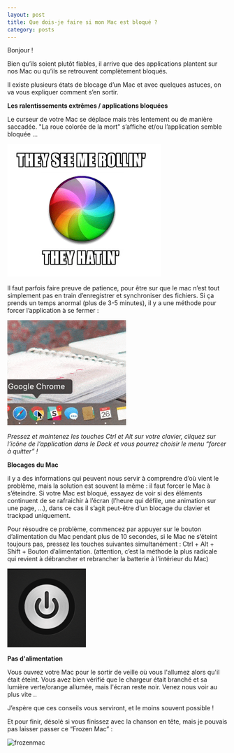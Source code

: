 ```yaml
---
layout: post
title: Que dois-je faire si mon Mac est bloqué ?
category: posts
---
```

Bonjour !


Bien qu’ils soient plutôt fiables, il arrive que des applications plantent sur nos Mac ou qu’ils se retrouvent complètement bloqués.

Il existe plusieurs états de blocage d’un Mac et avec quelques astuces, on va vous expliquer comment s’en sortir. 



**Les ralentissements extrêmes / applications bloquées** 

Le curseur de votre Mac se déplace mais très lentement ou de manière saccadée.
"La roue colorée de la mort" s’affiche et/ou l’application semble bloquée ...

![spinner](/images/spinning-rolling.gif "spinner")

Il faut parfois faire preuve de patience, pour être sur que le mac n’est tout simplement pas en train d’enregistrer et synchroniser des fichiers. Si ça prends un temps anormal (plus de 3-5 minutes), il y a une méthode pour forcer l’application à se fermer :

![forcequit](/images/forcequit.gif "forcequit")

*Pressez et maintenez les touches Ctrl et Alt sur votre clavier, cliquez sur l’icône de l’application dans le Dock et vous pourrez choisir le menu “forcer à quitter” !*



**Blocages du Mac**

il y a des informations qui peuvent nous servir à comprendre d’où vient le problème, mais la solution est souvent la même : il faut forcer le Mac à s’éteindre.
Si votre Mac est bloqué, essayez de voir si des éléments continuent de se rafraichir à l’écran (l’heure qui défile, une animation sur une page, …), dans ce cas il s’agit peut-être d’un blocage du clavier et trackpad uniquement.

Pour résoudre ce problème, commencez par appuyer sur le bouton d’alimentation du Mac pendant plus de 10 secondes, si le Mac ne s’éteint toujours pas, pressez les touches suivantes simultanément :
Ctrl + Alt + Shift + Bouton d’alimentation. (attention, c’est la méthode la plus radicale qui revient à débrancher et rebrancher la batterie à l’intérieur du Mac)

![powerbutton](/images/powerbutton.gif "powerbutton")


**Pas d'alimentation**

Vous ouvrez votre Mac pour le sortir de veille où vous l'allumez alors qu'il était éteint. Vous avez bien vérifié que le chargeur était branché et sa lumière verte/orange allumée, mais l'écran reste noir. 
Venez nous voir au plus vite ..

J’espère que ces conseils vous serviront, et le moins souvent possible !




Et pour finir, désolé si vous finissez avec la chanson en tête, mais je pouvais pas laisser passer ce “Frozen Mac” :

![frozenmac](/images/frozenMac.gif "frozenmac")


